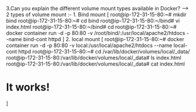 3.Can you explain the different volume mount types available in Docker?
--> 2 types of volume mount :- 1. Bind mount [ root@ip-172-31-15-80:~# mkdir bind
                                               root@ip-172-31-15-80:~# cd bind
                                               root@ip-172-31-15-80:~/bind# vi index.html
                                               root@ip-172-31-15-80:~/bind# cd
                                               root@ip-172-31-15-80:~# docker container run -d -p 80:80 -v /root/bind/:/usr/local/apache2/htdocs --name bind-cont httpd ]
                               2. local mount [ root@ip-172-31-15-80:~# docker container run -d -p 80:80 -v local:/usr/local/apache2/htdocs --name local-cont httpd
                                                root@ip-172-31-15-80:~# cd /var/lib/docker/volumes/local/_data/
                                                root@ip-172-31-15-80:/var/lib/docker/volumes/local/_data# ls
                                                        index.html
                                                root@ip-172-31-15-80:/var/lib/docker/volumes/local/_data# cat index.html
                                                       <html><body><h1>It works!</h1></body></html> ]

